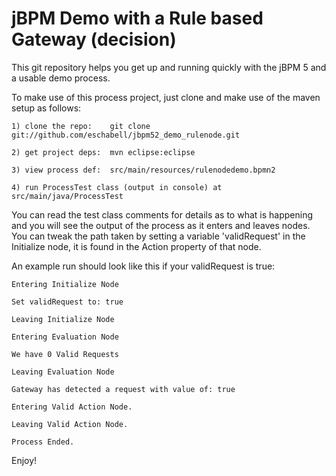 jBPM Demo with a Rule based Gateway (decision)
=============================================

This git repository helps you get up and running quickly with the jBPM 5 and a usable demo process.

To make use of this process project, just clone and make use of the maven setup as follows:

	1) clone the repo:    git clone git://github.com/eschabell/jbpm52_demo_rulenode.git

	2) get project deps:  mvn eclipse:eclipse   

	3) view process def:  src/main/resources/rulenodedemo.bpmn2

	4) run ProcessTest class (output in console) at src/main/java/ProcessTest
  
You can read the test class comments for details as to what is happening and you will see the output 
of the process as it enters and leaves nodes. You can tweak the path taken by setting a variable 
'validRequest' in the Initialize node, it is found in the Action property of that node.

An example run should look like this if your validRequest is true:

	Entering Initialize Node

	Set validRequest to: true

	Leaving Initialize Node

	Entering Evaluation Node

	We have 0 Valid Requests

	Leaving Evaluation Node

	Gateway has detected a request with value of: true

	Entering Valid Action Node.

	Leaving Valid Action Node.

	Process Ended.

Enjoy!
